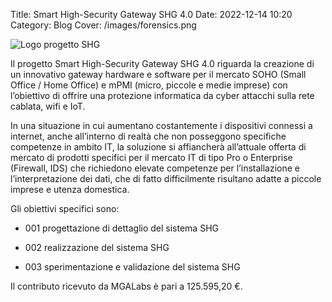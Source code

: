 Title: Smart High-Security Gateway SHG 4.0
Date: 2022-12-14 10:20
Category: Blog
Cover: /images/forensics.png

![Logo progetto SHG]({static}images/sghbando.png)

Il progetto Smart High-Security Gateway SHG 4.0 riguarda la creazione di un innovativo gateway hardware e software per il mercato SOHO (Small Office / Home Office) e mPMI (micro, piccole e medie imprese) con l’obiettivo di offrire una protezione informatica da cyber attacchi sulla rete cablata, wifi e IoT.

In una situazione in cui aumentano costantemente i dispositivi connessi a internet, anche all’interno di realtà che non posseggono specifiche competenze in ambito IT, la soluzione si affiancherà all’attuale offerta di mercato di prodotti specifici per il mercato IT di tipo Pro o Enterprise (Firewall, IDS) che richiedono elevate competenze per l’installazione e l’interpretazione dei dati, che di fatto difficilmente risultano adatte a piccole imprese e utenza domestica.

Gli obiettivi specifici sono:

* 001 progettazione di dettaglio del sistema SHG

* 002 realizzazione del sistema SHG

* 003 sperimentazione e validazione del sistema SHG

Il contributo ricevuto da MGALabs è pari a 125.595,20 €.
